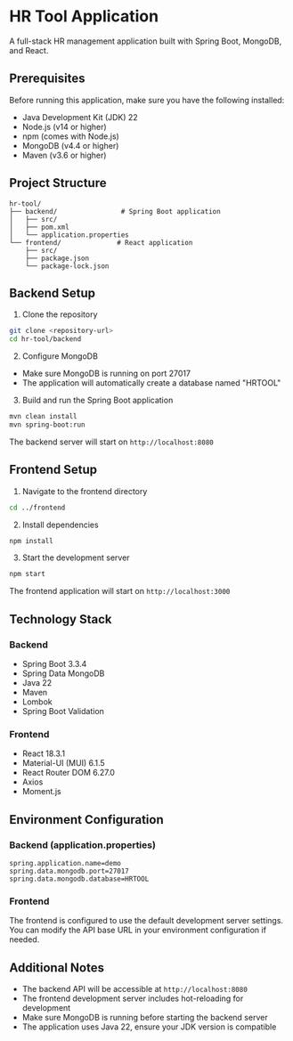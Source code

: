 # HR Tool Application

A full-stack HR management application built with Spring Boot, MongoDB, and React.

## Prerequisites

Before running this application, make sure you have the following installed:
- Java Development Kit (JDK) 22
- Node.js (v14 or higher)
- npm (comes with Node.js)
- MongoDB (v4.4 or higher)
- Maven (v3.6 or higher)

## Project Structure

```
hr-tool/
├── backend/                # Spring Boot application
│   ├── src/
│   ├── pom.xml
│   └── application.properties
└── frontend/              # React application
    ├── src/
    ├── package.json
    └── package-lock.json
```

## Backend Setup

1. Clone the repository
```bash
git clone <repository-url>
cd hr-tool/backend
```

2. Configure MongoDB
- Make sure MongoDB is running on port 27017
- The application will automatically create a database named "HRTOOL"

3. Build and run the Spring Boot application
```bash
mvn clean install
mvn spring-boot:run
```

The backend server will start on `http://localhost:8080`

## Frontend Setup

1. Navigate to the frontend directory
```bash
cd ../frontend
```

2. Install dependencies
```bash
npm install
```

3. Start the development server
```bash
npm start
```

The frontend application will start on `http://localhost:3000`

## Technology Stack

### Backend
- Spring Boot 3.3.4
- Spring Data MongoDB
- Java 22
- Maven
- Lombok
- Spring Boot Validation

### Frontend
- React 18.3.1
- Material-UI (MUI) 6.1.5
- React Router DOM 6.27.0
- Axios
- Moment.js

## Environment Configuration

### Backend (application.properties)
```properties
spring.application.name=demo
spring.data.mongodb.port=27017
spring.data.mongodb.database=HRTOOL
```

### Frontend
The frontend is configured to use the default development server settings. You can modify the API base URL in your environment configuration if needed.

## Additional Notes

- The backend API will be accessible at `http://localhost:8080`
- The frontend development server includes hot-reloading for development
- Make sure MongoDB is running before starting the backend server
- The application uses Java 22, ensure your JDK version is compatible




